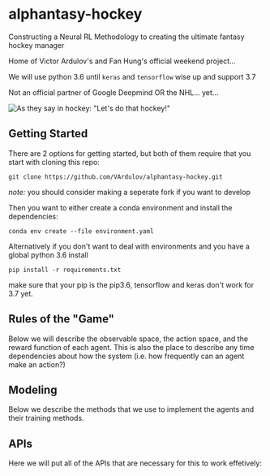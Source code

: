 # alphantasy-hockey
Constructing a Neural RL Methodology to creating the ultimate fantasy hockey manager

Home of Victor Ardulov's and Fan Hung's official weekend project...

We will use python 3.6 until `keras` and `tensorflow` wise up and support 3.7

Not an official partner of Google Deepmind OR the NHL... yet...

![As they say in hockey: "Let's do that hockey!"](https://media.giphy.com/media/l2QDYW7wm9CsU7DHO/giphy.gif)

## Getting Started

There are 2 options for getting started, but both of them require that you start with cloning this repo:

```git clone https://github.com/VArdulov/alphantasy-hockey.git```

*note:* you should consider making a seperate fork if you want to develop

Then you want to either create a conda environment and install the dependencies:

```conda env create --file environment.yaml```

Alternatively if you don't want to deal with environments and you have a global python 3.6 install

```pip install -r requirements.txt``` 

make sure that your pip is the pip3.6, tensorflow and keras don't work for 3.7 yet.


## Rules of the "Game"

Below we will describe the observable space, the action space, and the reward function of each agent. This is also the place to describe any time dependencies about how the system (i.e. how frequently can an agent make an action?)

## Modeling

Below we describe the methods that we use to implement the agents and their training methods.

## APIs 

Here we will put all of the APIs that are necessary for this to work effetively:
